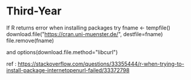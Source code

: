 # Third-Year

If R returns error when installing packages
try
fname <- tempfile()
download.file("https://cran.uni-muenster.de/", destfile=fname)
file.remove(fname)

and 
options(download.file.method="libcurl")

ref : https://stackoverflow.com/questions/33355444/r-when-trying-to-install-package-internetopenurl-failed/33372798
